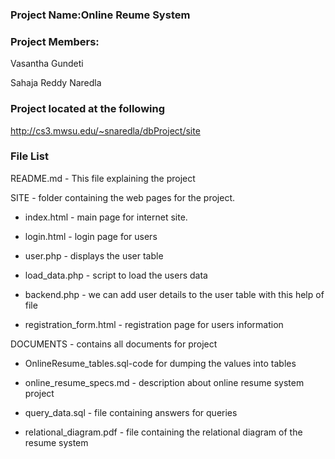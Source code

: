 ### Project Name:Online Reume System


### Project Members:

 Vasantha Gundeti

 Sahaja Reddy Naredla

### Project located at the following

http://cs3.mwsu.edu/~snaredla/dbProject/site

### File List


 README.md - This file explaining the project


 SITE - folder containing the web pages for the project.

  - index.html - main page for internet site.

  - login.html - login page for users
 
  - user.php - displays the user table

  - load_data.php - script to load the users data 

  - backend.php - we can add user details to the user table with this help of file

  - registration_form.html - registration page for users information

DOCUMENTS - contains all documents for project

  - OnlineResume_tables.sql-code for dumping the values into tables 

  - online_resume_specs.md - description about online resume system project

  - query_data.sql - file containing answers for queries

  - relational_diagram.pdf - file containing the relational diagram of the resume system
